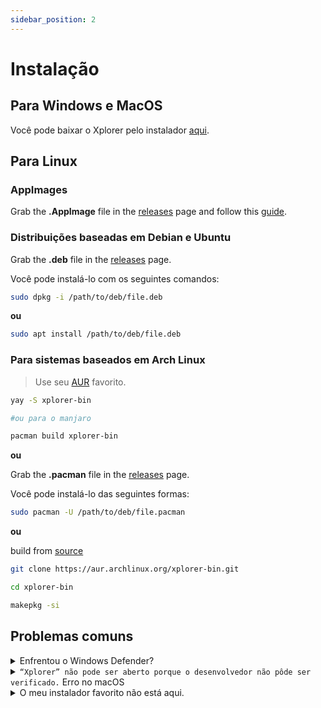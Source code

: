 ```yaml
---
sidebar_position: 2
---
```


# Instalação

## Para Windows e MacOS

Você pode baixar o Xplorer pelo instalador [aqui](https://github.com/kimlimjustin/xplorer/releases).

## Para Linux

### AppImages

Grab the **.AppImage** file in the [releases](https://github.com/kimlimjustin/xplorer/releases) page and follow this [guide](https://docs.appimage.org/introduction/quickstart.html#how-to-run-an-appimage).

### Distribuições baseadas em Debian e Ubuntu

Grab the **.deb** file in the [releases](https://github.com/kimlimjustin/xplorer/releases) page.

Você pode instalá-lo com os seguintes comandos:

```bash
sudo dpkg -i /path/to/deb/file.deb
```

**ou**

```bash
sudo apt install /path/to/deb/file.deb
```

### Para sistemas baseados em Arch Linux

> Use seu [AUR](https://wiki.archlinux.org/title/AUR_helpers) favorito.

```bash
yay -S xplorer-bin

#ou para o manjaro

pacman build xplorer-bin
```

**ou**

Grab the **.pacman** file in the [releases](https://github.com/kimlimjustin/xplorer/releases) page.

Você pode instalá-lo das seguintes formas:

```bash
sudo pacman -U /path/to/deb/file.pacman
```

**ou**

build from [source](https://aur.archlinux.org/xplorer-bin.git)

```bash
git clone https://aur.archlinux.org/xplorer-bin.git

cd xplorer-bin

makepkg -si
```

## Problemas comuns

<details>
<summary>
Enfrentou o Windows Defender?
</summary>

Na verdade, isto não é um erro, é uma escolha de design da Microsoft para proteger aqueles de nós que não são experientes em tecnologia (i.e. potencialmente seus amigos) do vírus. Você não precisa se preocupar com a segurança do Xplorer neste caso, já que é de [código aberto](https://github.com/kimlimjustin/xplorer) e você pode inspecionar o código ou até mesmo compilar sua própria versão!

To handle this, you can just click the `More Info` button, then, just click Run Anyway.

1. ![Passo 1](/img/docs/windows-defender-1.webp)
2. ![Passo 2](/img/docs/windows-defender-2.webp)

:::note Referências

Referência de [Stack Overflow](https://stackoverflow.com/questions/65488839/how-can-i-avoid-windows-protected-your-pc-problem-when-my-friends-try-to-use-m).

:::

</details> <details>
<summary>
<code>“Xplorer” não pode ser aberto porque o desenvolvedor não pôde ser verificado.</code> Erro no macOS
</summary>

Please try [the official docs](https://support.apple.com/guide/mac-help/open-a-mac-app-from-an-unidentified-developer-mh40616/mac) by Apple.

</details> <details>
<summary>
O meu instalador favorito não está aqui.
</summary>

Please address an issue [here](https://github.com/kimlimjustin/xplorer/new).

</details>
